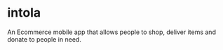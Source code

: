 # intola

An Ecommerce mobile app that allows people to shop, deliver items and donate to people in need.
